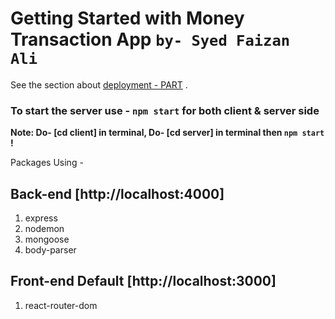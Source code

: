 # Getting Started with Money Transaction App `by- Syed Faizan Ali`


See the section about [deployment - PART]() .

### To start the server use - `npm start` for both client & server side
**Note: Do- [cd client] in terminal, Do- [cd server] in terminal then `npm start` !**

Packages Using -
## Back-end [http://localhost:4000]
1) express
2) nodemon
3) mongoose
5) body-parser


## Front-end Default [http://localhost:3000]
1) react-router-dom


